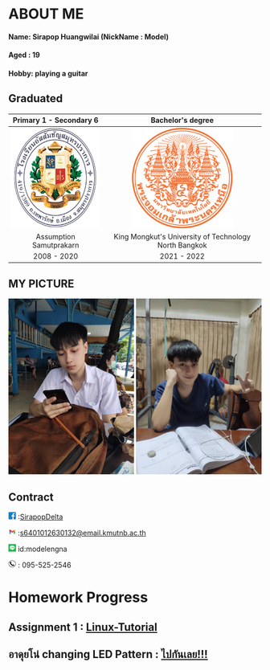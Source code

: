 # ABOUT ME
#### Name: Sirapop Huangwilai (NickName : Model)

#### Aged : 19

#### Hobby: playing a guitar 

## Graduated

| Primary 1 - Secondary 6 | Bachelor's degree |
| :----: | :----: |
| <img src="/photo/Me/Logo_ACSP.png" alt="Cute_boy" width="200" height="200"/> | <img src="/photo/Me/Seal_of_KMUTNB.svg.png" alt="Cute_boy" width="200" height="200"/> |
| Assumption Samutprakarn | King Mongkut's University of Technology North Bangkok  |
| 2008 - 2020 | 2021 - 2022 |

## MY PICTURE

<p align = 'center'>
 <img src="89A5B02F-567A-47B1-BF45-5FD1DC1D20C3.jpeg" alt="Cute_boy" width="250" height="350"/>
 <img src="/photo/Me/IMG_4362.JPG" alt="V_boy" width="250" height="350"/>
</p>

## Contract

<img src="A117DF32-30E0-415A-84CF-3349E05971E1.png" alt="A117DF32-30E0-415A-84CF-3349E05971E1" width="15" height="15"/> :[SirapopDelta](https://web.facebook.com/profile.php?id=100017003479477) 

<img src="4704F764-39A7-46D6-A54A-572255CAF976.png" alt="4704F764-39A7-46D6-A54A-572255CAF976" width="15" height="15"/> :[s6401012630132@email.kmutnb.ac.th](mailto:s6401012630132@email.kmutnb.ac.th) 

<img src="AFCC47CB-ECF9-4EB5-B102-F4ABBCA49017.png" alt="line" width="15" height="15"/> id:modelengna 

<img src="F2C6F2CF-1D32-4B7C-8A96-694B54DA9E94.png" alt="Tel" width="15" height="15"/> : 095-525-2546 

# Homework Progress

## Assignment 1 : [Linux-Tutorial](https://sirapopmodel.github.io/linux_tutorial.html)
## อาดุยโน่ changing LED Pattern : [ไปกันเลย!!!](https://sirapopmodel.github.io/Arduino_LED.html)
